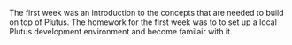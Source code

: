 The first week was an introduction to the concepts that are needed to build on top of Plutus. The homework for the first week was to to set up a local Plutus development environment and become familair with it.